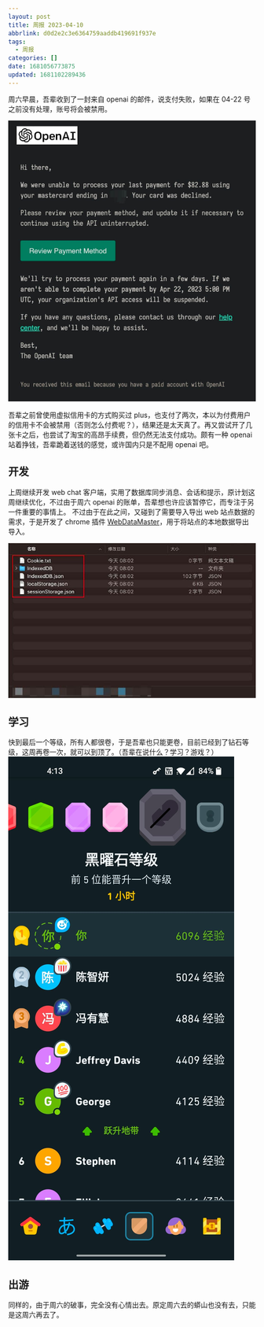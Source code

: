 ```yaml
---
layout: post
title: 周报 2023-04-10
abbrlink: d0d2e2c3e6364759aaddb419691f937e
tags:
  - 周报
categories: []
date: 1681056773875
updated: 1681102289436
---
```


周六早晨，吾辈收到了一封来自 openai 的邮件，说支付失败，如果在 04-22 号之前没有处理，账号将会被禁用。

![1681091760836.png](/resources/811761a01fba4f9bbbfd98c71b516ff7.jpg)

吾辈之前曾使用虚拟信用卡的方式购买过 plus，也支付了两次，本以为付费用户的信用卡不会被禁用（否则怎么付费呢？），结果还是太天真了。再又尝试开了几张卡之后，也尝试了淘宝的高昂手续费，但仍然无法支付成功。颇有一种 openai 站着挣钱，吾辈跪着送钱的感觉，或许国内只是不配用 openai 吧。

## 开发

上周继续开发 web chat 客户端，实用了数据库同步消息、会话和提示，原计划这周继续优化，不过由于周六 openai 的账单，吾辈想也许应该暂停它，而专注于另一件重要的事情上。
不过由于在此之间，又碰到了需要导入导出 web 站点数据的需求，于是开发了 chrome 插件 [WebDataMaster](https://chrome.google.com/webstore/detail/ifeenaocehipahiagdlnkokbekehooge)，用于将站点的本地数据导出导入。

![WebDataMaster](/resources/3a7014e462634cbb84c81078e12b2c7b.jpg)

## 学习

快到最后一个等级，所有人都很卷，于是吾辈也只能更卷，目前已经到了钻石等级，这周再卷一次，就可以到顶了。（吾辈在说什么？学习？游戏？）
![多邻国](/resources/4e97e44e91c7429d950ee82bebb82fad.jpg)

## 出游

同样的，由于周六的破事，完全没有心情出去。原定周六去的蟒山也没有去，只能是这周六再去了。
